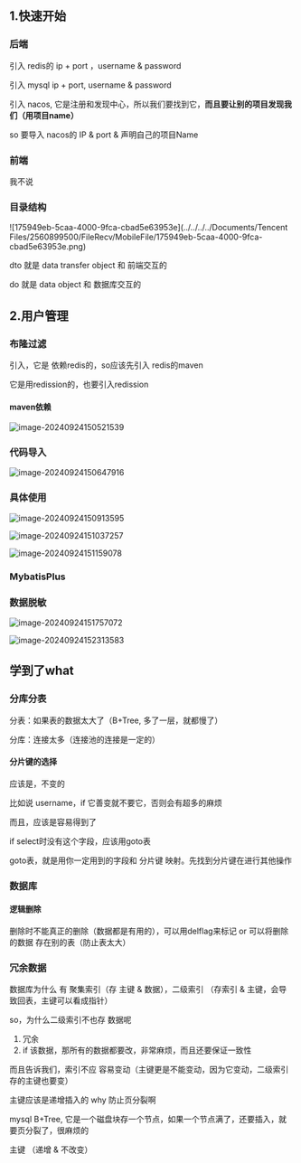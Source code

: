 ## 1.快速开始



### 后端

引入 redis的 ip + port ，username & password

引入 mysql ip + port, username & password

引入 nacos, 它是注册和发现中心，所以我们要找到它，**而且要让别的项目发现我们（用项目name）**

so  要导入 nacos的 IP & port & 声明自己的项目Name



### 前端

我不说



### 目录结构

![175949eb-5caa-4000-9fca-cbad5e63953e](../../../../Documents/Tencent Files/2560899500/FileRecv/MobileFile/175949eb-5caa-4000-9fca-cbad5e63953e.png)

dto 就是 data transfer object 和 前端交互的

do 就是 data object 和 数据库交互的



## 2.用户管理



### 布隆过滤

引入，它是 依赖redis的，so应该先引入 redis的maven

它是用redission的，也要引入redission

#### maven依赖

![image-20240924150521539](../../../../AppData/Roaming/Typora/typora-user-images/image-20240924150521539.png)



### 代码导入

![image-20240924150647916](../../../../AppData/Roaming/Typora/typora-user-images/image-20240924150647916.png)



### 具体使用

![image-20240924150913595](../../../../AppData/Roaming/Typora/typora-user-images/image-20240924150913595.png)

![image-20240924151037257](../../../../AppData/Roaming/Typora/typora-user-images/image-20240924151037257.png)

![image-20240924151159078](../../../../AppData/Roaming/Typora/typora-user-images/image-20240924151159078.png)





### MybatisPlus



### 数据脱敏

![image-20240924151757072](../../../../AppData/Roaming/Typora/typora-user-images/image-20240924151757072.png)

![image-20240924152313583](../../../../AppData/Roaming/Typora/typora-user-images/image-20240924152313583.png)





## 学到了what



### **分库分表**

分表：如果表的数据太大了（B+Tree, 多了一层，就都慢了）

分库：连接太多（连接池的连接是一定的）



#### 分片键的选择

应该是，不变的

比如说 username，if 它善变就不要它，否则会有超多的麻烦

而且，应该是容易得到了

if select时没有这个字段，应该用goto表

goto表，就是用你一定用到的字段和 分片键 映射。先找到分片键在进行其他操作





### 数据库

#### 逻辑删除

删除时不能真正的删除（数据都是有用的），可以用delflag来标记 or 可以将删除的数据 存在别的表（防止表太大）



### 冗余数据

数据库为什么 有 聚集索引（存 主键 & 数据），二级索引 （存索引 & 主键，会导致回表，主键可以看成指针）

so，为什么二级索引不也存 数据呢

1. 冗余
2. if 该数据，那所有的数据都要改，非常麻烦，而且还要保证一致性

而且告诉我们，索引不应 容易变动（主键更是不能变动，因为它变动，二级索引存的主键也要变）

主键应该是递增插入的
why 防止页分裂啊

mysql B+Tree, 它是一个磁盘块存一个节点，如果一个节点满了，还要插入，就要页分裂了，很麻烦的

主键 （递增 & 不改变）


